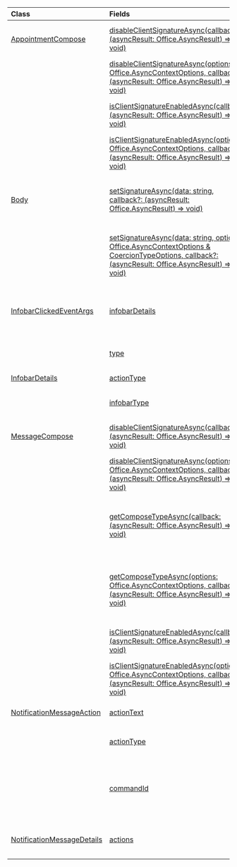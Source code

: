 | Class | Fields | Description |
|:---|:---|:---|
|[AppointmentCompose](/javascript/api/outlook/outlook.appointmentcompose)|[disableClientSignatureAsync(callback?: (asyncResult: Office.AsyncResult<void>) => void)](/javascript/api/outlook/outlook.appointmentcompose#disableClientSignatureAsync_callback__asyncResult_)|Disables the Outlook client signature.|
||[disableClientSignatureAsync(options: Office.AsyncContextOptions, callback?: (asyncResult: Office.AsyncResult<void>) => void)](/javascript/api/outlook/outlook.appointmentcompose#disableClientSignatureAsync_options__callback__asyncResult_)|Disables the Outlook client signature.|
||[isClientSignatureEnabledAsync(callback: (asyncResult: Office.AsyncResult<boolean>) => void)](/javascript/api/outlook/outlook.appointmentcompose#isClientSignatureEnabledAsync_callback__asyncResult_)|Gets if the client signature is enabled.|
||[isClientSignatureEnabledAsync(options: Office.AsyncContextOptions, callback: (asyncResult: Office.AsyncResult<boolean>) => void)](/javascript/api/outlook/outlook.appointmentcompose#isClientSignatureEnabledAsync_options__callback__asyncResult_)|Gets if the client signature is enabled.|
|[Body](/javascript/api/outlook/outlook.body)|[setSignatureAsync(data: string, callback?: (asyncResult: Office.AsyncResult<void>) => void)](/javascript/api/outlook/outlook.body#setSignatureAsync_data__callback__asyncResult_)|Adds or replaces the signature of the item body.|
||[setSignatureAsync(data: string, options: Office.AsyncContextOptions & CoercionTypeOptions, callback?: (asyncResult: Office.AsyncResult<void>) => void)](/javascript/api/outlook/outlook.body#setSignatureAsync_data__options__callback__asyncResult_)|Adds or replaces the signature of the item body.|
|[InfobarClickedEventArgs](/javascript/api/outlook/outlook.infobarclickedeventargs)|[infobarDetails](/javascript/api/outlook/outlook.infobarclickedeventargs#infobarDetails)|Gets additional details about the notification message.|
||[type](/javascript/api/outlook/outlook.infobarclickedeventargs#type)|Gets the type of the event.|
|[InfobarDetails](/javascript/api/outlook/outlook.infobardetails)|[actionType](/javascript/api/outlook/outlook.infobardetails#actionType)|The action type.|
||[infobarType](/javascript/api/outlook/outlook.infobardetails#infobarType)|The notification type.|
|[MessageCompose](/javascript/api/outlook/outlook.messagecompose)|[disableClientSignatureAsync(callback?: (asyncResult: Office.AsyncResult<void>) => void)](/javascript/api/outlook/outlook.messagecompose#disableClientSignatureAsync_callback__asyncResult_)|Disables the Outlook client signature.|
||[disableClientSignatureAsync(options: Office.AsyncContextOptions, callback?: (asyncResult: Office.AsyncResult<void>) => void)](/javascript/api/outlook/outlook.messagecompose#disableClientSignatureAsync_options__callback__asyncResult_)|Disables the Outlook client signature.|
||[getComposeTypeAsync(callback: (asyncResult: Office.AsyncResult<any>) => void)](/javascript/api/outlook/outlook.messagecompose#getComposeTypeAsync_callback__asyncResult_)|Specifies the type of message compose and its coercion type.|
||[getComposeTypeAsync(options: Office.AsyncContextOptions, callback: (asyncResult: Office.AsyncResult<any>) => void)](/javascript/api/outlook/outlook.messagecompose#getComposeTypeAsync_options__callback__asyncResult_)|Specifies the type of message compose and its coercion type.|
||[isClientSignatureEnabledAsync(callback: (asyncResult: Office.AsyncResult<boolean>) => void)](/javascript/api/outlook/outlook.messagecompose#isClientSignatureEnabledAsync_callback__asyncResult_)|Gets if the client signature is enabled.|
||[isClientSignatureEnabledAsync(options: Office.AsyncContextOptions, callback: (asyncResult: Office.AsyncResult<boolean>) => void)](/javascript/api/outlook/outlook.messagecompose#isClientSignatureEnabledAsync_options__callback__asyncResult_)|Gets if the client signature is enabled.|
|[NotificationMessageAction](/javascript/api/outlook/outlook.notificationmessageaction)|[actionText](/javascript/api/outlook/outlook.notificationmessageaction#actionText)|The text of the action link.|
||[actionType](/javascript/api/outlook/outlook.notificationmessageaction#actionType)|The type of action to be performed.|
||[commandId](/javascript/api/outlook/outlook.notificationmessageaction#commandId)|The button defined in the manifest based on the item type.|
|[NotificationMessageDetails](/javascript/api/outlook/outlook.notificationmessagedetails)|[actions](/javascript/api/outlook/outlook.notificationmessagedetails#actions)|Specifies actions for the message.|
